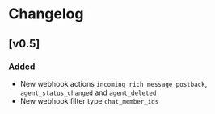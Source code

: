 # Changelog

## [v0.5]

### Added
- New webhook actions `incoming_rich_message_postback`, `agent_status_changed` and `agent_deleted`
- New webhook filter type `chat_member_ids`